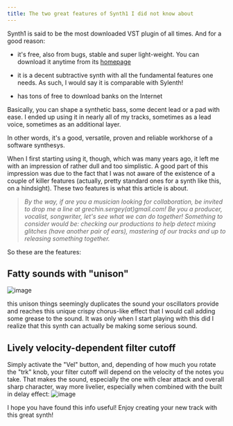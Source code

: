 ```yaml
---
title: The two great features of Synth1 I did not know about
---
```


Synth1 is said to be the most downloaded VST plugin of all times. And for a good reason:

- it's free, also from bugs, stable and super light-weight. You can download it anytime from its [homepage](https://daichilab.sakura.ne.jp/softsynth/index.html)

- it is a decent subtractive synth with all the fundamental features one needs. As such, I would say it is comparable with Sylenth!
- has tons of free to download banks on the Internet

Basically, you can shape a synthetic bass, some decent lead or a pad with ease. I ended up using it in nearly all of my tracks, sometimes as a lead voice, sometimes as an additional layer.

In other words, it's a good, versatile, proven and reliable workhorse of a software synthesys.

When I first starting using it, though, which was many years ago, it left me with an impression of rather dull and too simplistic. A good part of this impression was due to the fact that I was not aware of the existence of a couple of killer features (actually, pretty standard ones for a synth like this, on a hindsight). These two features is what this article is about.

>_By the way, if are you a musician looking for collaboration, be invited to drop me a line at grechin.sergey(at)gmail.com! Be you a producer, vocalist, songwriter, let's see what we can do together! Something to consider would be: checking our productions to help detect mixing glitches (have another pair of ears), mastering of our tracks and up to releasing something together._

So these are the features:

## Fatty sounds with "unison"

![image](https://github.com/hq9000/hq9000/assets/21345604/e950270b-b8dd-42ad-824d-3f68395e38ff)

this unison things seemingly duplicates the sound your oscillators provide and reaches this unique crispy chorus-like effect that I would call adding some grease to the sound. It was only when I start playing with this did I realize that this synth can actually be making some serious sound.


## Lively velocity-dependent filter cutoff

Simply activate the "Vel" button, and, depending of how much you rotate the "trk" knob, your filter cutoff will depend on the velocity of the notes you take. That makes the sound, especially the one with clear attack and overall sharp character, way more livelier, especially when combined with the built in delay effect:
![image](https://github.com/hq9000/hq9000/assets/21345604/bec6c373-55ad-45bf-8ee8-33df04e80403)

I hope you have found this info useful! Enjoy creating your new track with this great synth!

